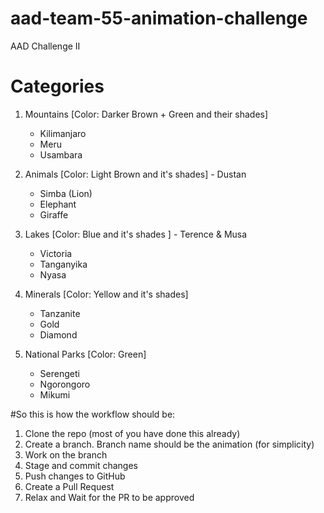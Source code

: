 # aad-team-55-animation-challenge
AAD Challenge II

# Categories
1. Mountains [Color: Darker Brown + Green and their shades]
   - Kilimanjaro
   - Meru
   - Usambara

2. Animals [Color: Light Brown and it's shades] - Dustan
   - Simba (Lion)
   - Elephant
   - Giraffe

3. Lakes [Color: Blue and it's shades ] - Terence & Musa
   - Victoria
   - Tanganyika
   - Nyasa

4. Minerals [Color: Yellow and it's shades]
   - Tanzanite
   - Gold
   - Diamond

5. National Parks [Color: Green]
   - Serengeti
   - Ngorongoro
   - Mikumi

#So this is how the workflow should be:
1. Clone the repo (most of you have done this already)
2. Create a branch. Branch name should be the animation (for simplicity)
3. Work on the branch
4. Stage and commit changes
5. Push changes to GitHub
6. Create a Pull Request
7. Relax and Wait for the PR to be approved

